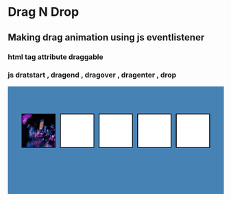 # Drag N Drop
## Making drag animation using js eventlistener

### html tag attribute draggable

### js dratstart , dragend , dragover , dragenter , drop

![](what.gif)
